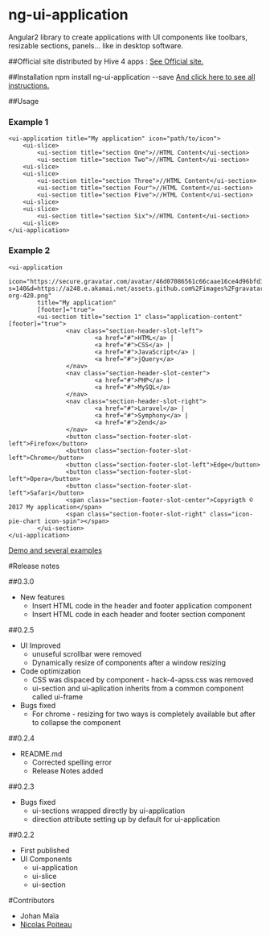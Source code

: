 # ng-ui-application
Angular2 library to create applications with UI components like toolbars, resizable sections, panels... like in desktop software.

##Official site
distributed by Hive 4 apps :
[See Official site.](http://hive-4-apps.org/ng-ui-application)

##Installation
    npm install ng-ui-application --save
[And click here to see all instructions.](http://hive-4-apps.org/ng-ui-application/how-to-install-ng-ui-application)

##Usage
### Example 1  
    <ui-application title="My application" icon="path/to/icon">
        <ui-slice>
            <ui-section title="section One">//HTML Content</ui-section>
            <ui-section title="section Two">//HTML Content</ui-section>
        <ui-slice>
        <ui-slice>
            <ui-section title="section Three">//HTML Content</ui-section>
            <ui-section title="section Four">//HTML Content</ui-section>
            <ui-section title="section Five">//HTML Content</ui-section>
        <ui-slice>
        <ui-slice>
            <ui-section title="section Six">//HTML Content</ui-section>
        <ui-slice>
    </ui-application>
### Example 2
    <ui-application 
            icon="https://secure.gravatar.com/avatar/46d07086561c66caae16ce4d96bfd345?s=140&d=https://a248.e.akamai.net/assets.github.com%2Fimages%2Fgravatars%2Fgravatar-org-420.png"
            title="My application"
            [footer]="true">
            <ui-section title="section 1" class="application-content" [footer]="true">
                    <nav class="section-header-slot-left">
                            <a href="#">HTML</a> |
                            <a href="#">CSS</a> |
                            <a href="#">JavaScript</a> |
                            <a href="#">jQuery</a>
                    </nav>
                    <nav class="section-header-slot-center">
                            <a href="#">PHP</a> |
                            <a href="#">MySQL</a>
                    </nav>
                    <nav class="section-header-slot-right">
                            <a href="#">Laravel</a> |
                            <a href="#">Symphony</a> |
                            <a href="#">Zend</a>
                    </nav>
                    <button class="section-footer-slot-left">Firefox</button>
                    <button class="section-footer-slot-left">Chrome</button>
                    <button class="section-footer-slot-left">Edge</button>
                    <button class="section-footer-slot-left">Opera</button>
                    <button class="section-footer-slot-left">Safari</button>
                    <span class="section-footer-slot-center">Copyrigth © 2017 My application</span>
                    <span class="section-footer-slot-right" class="icon-pie-chart icon-spin"></span>    
            </ui-section>
    </ui-application>

[Demo and several examples](http://hive-4-apps.org/ng-ui-application/demo)

#Release notes

##0.3.0
* New features
  * Insert HTML code in the header and footer application component
  * Insert HTML code in each header and footer section component

##0.2.5
* UI Improved
  * unuseful scrollbar were removed
  * Dynamically resize of components after a window resizing
* Code optimization
  * CSS was dispaced by component - hack-4-apss.css was removed
  * ui-section and ui-aplication inherits from a common component called ui-frame
* Bugs fixed
  * For chrome - resizing for two ways is completely available but after to collapse the component

##0.2.4
* README.md
  * Corrected spelling error
  * Release Notes added

##0.2.3
* Bugs fixed
  * ui-sections wrapped directly by ui-application
  * direction attribute setting up by default for ui-application

##0.2.2
* First published
* UI Components
  * ui-application
  * ui-slice
  * ui-section

#Contributors

* Johan Maïa
* [Nicolas Poiteau](http://www.nico-webmaster.fr/)
